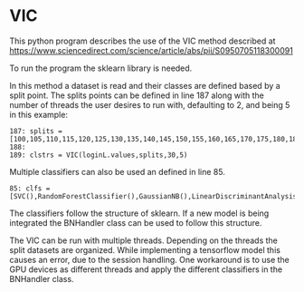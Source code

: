 # VIC

This python program describes the use of the VIC method described at https://www.sciencedirect.com/science/article/abs/pii/S0950705118300091

To run the program the sklearn library is needed.

In this method a dataset is read and their classes are defined based by a split point. 
The splits points can be defined in line 187 along with the number of threads the user desires to run with, defaulting to 2, and being 5 in this example:

```
187: splits = [100,105,110,115,120,125,130,135,140,145,150,155,160,165,170,175,180,185,190,195,200,205,210,215,220,225,230,235,240,245,250,255,260,265,270,275,280,285,290,295,300,305,310,315,320,325,330,335,340,345]
188: 
189: clstrs = VIC(loginL.values,splits,30,5)
```


Multiple classifiers can also be used an defined in line 85. 

```
85: clfs = [SVC(),RandomForestClassifier(),GaussianNB(),LinearDiscriminantAnalysis(),MLPClassifier()]
```

The classifiers follow the structure of sklearn. If a new model is being integrated the BNHandler class can be used to follow this structure.

The VIC can be run with multiple threads. Depending on the threads the split datasets are organized. While implementing a tensorflow model this causes an error, due to the session handling. One workaround is to use the GPU devices as different threads and apply the different classifiers in the BNHandler class.

